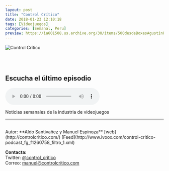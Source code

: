 ```yaml
---
layout: post
title: "Control Crítico"
date: 2018-01-23 12:10:18
tags: [Videojuegos]
categories: [Semanal, Peru]
preview: https://ia601508.us.archive.org/30/items/500desdeBoxesAgustinPalmeiro/300controlcritico1.jpg
---
```


![Control Crítico](https://ia601508.us.archive.org/30/items/500desdeBoxesAgustinPalmeiro/500controlcritico1.jpg)

<br/>
<br/>

## Escucha el último episodio

<!--reproductor-feed=http://www.ivoox.com/control-critico-podcast_fg_f1260758_filtro_1.xml-->
<!--reproductor-start-->
<audio id="audio" preload="auto" controls="" src="http://www.ivoox.com/control-critico-s3-ep84-nintendo-labo_mf_23297373_feed_1.mp3"></audio>
<!--reproductor-end-->

Noticias semanales de la industria de videojuegos  

_ _ _
<br>
Autor: **Aldo Santivañez y Manuel Espinoza**  
[web](http://controlcritico.com/)  
[Feed](http://www.ivoox.com/control-critico-podcast_fg_f1260758_filtro_1.xml)  


**Contacta:**  
Twitter: [@control_critico](https://twitter.com/control_critico)  
Correo: [manuel@controlcritico.com](mailto:manuel@controlcritico.com)  

